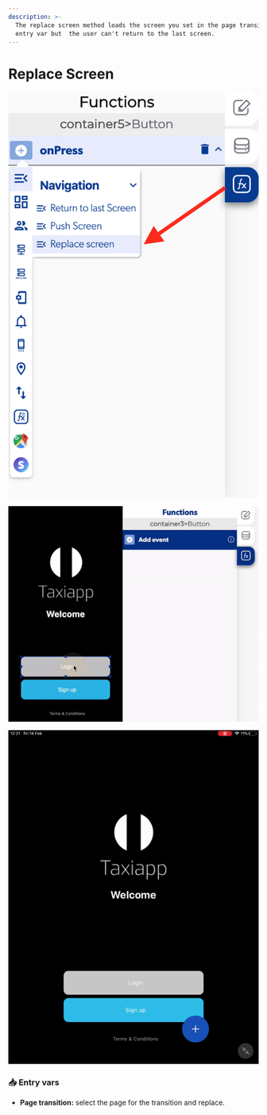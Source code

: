 ```yaml
---
description: >-
  The replace screen method loads the screen you set in the page transition
  entry var but  the user can't return to the last screen.
---
```


# Replace Screen

![](../../../.gitbook/assets/captura-de-pantalla-2020-02-10-a-la-s-10.16.53.png)

![](../../../.gitbook/assets/ezgif.com-video-to-gif-11%20%281%29.gif)

![](../../../.gitbook/assets/ezgif.com-video-to-gif-1%20%287%29.gif)



### 📥 Entry vars <a id="entry-vars"></a>

* **Page transition:** select the page for the transition and replace.

